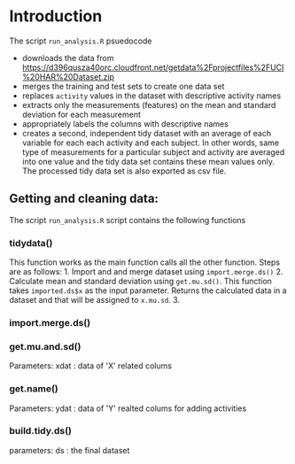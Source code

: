 # Introduction

The script `run_analysis.R` psuedocode 
- downloads the data from
  https://d396qusza40orc.cloudfront.net/getdata%2Fprojectfiles%2FUCI%20HAR%20Dataset.zip
- merges the training and test sets to create one data set
- replaces `activity` values in the dataset with descriptive activity names
- extracts only the measurements (features) on the mean and standard deviation
  for each measurement
- appropriately labels the columns with descriptive names
- creates a second, independent tidy dataset with an average of each variable
  for each each activity and each subject. In other words, same type of
  measurements for a particular subject and activity are averaged into one value
  and the tidy data set contains these mean values only. The processed tidy data
  set is also exported as csv file.
  

## Getting and cleaning data:
The script `run_analysis.R` script contains the following functions
### tidydata()
  This function works as the main function calls all the other function. Steps are as follows:
    1. Import and and merge dataset using `import.merge.ds()`
    2. Calculate mean and standard deviation using `get.mu.sd()`. This function takes `imported.ds$x` as the input parameter. Returns the calculated data in a dataset and that will be assigned to `x.mu.sd`.
    3. 
### import.merge.ds()
### get.mu.and.sd()
Parameters: xdat : data of 'X' related colums
### get.name()
Parameters: ydat : data of 'Y' realted colums for adding activities
### build.tidy.ds()
parameters: ds : the final dataset 


